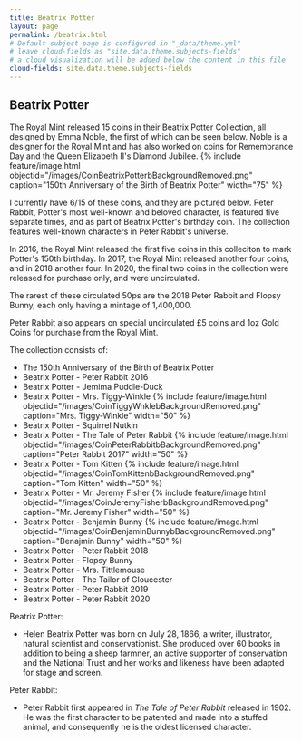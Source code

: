 ```yaml
---
title: Beatrix Potter
layout: page
permalink: /beatrix.html
# Default subject page is configured in "_data/theme.yml"
# leave cloud-fields as "site.data.theme.subjects-fields"
# a cloud visualization will be added below the content in this file
cloud-fields: site.data.theme.subjects-fields
---
```


## Beatrix Potter
The Royal Mint released 15 coins in their Beatrix Potter Collection, all designed by Emma Noble, the first of which can be seen below. Noble is a designer for the Royal Mint and has also worked on coins for Remembrance Day and the Queen Elizabeth II's Diamond Jubilee.
{% include feature/image.html objectid="/images/CoinBeatrixPotterbBackgroundRemoved.png" caption="150th Anniversary of the Birth of Beatrix Potter" width="75" %}

I currently have 6/15 of these coins, and they are pictured below. Peter Rabbit, Potter's most well-known and beloved character, is featured five separate times, and as part of Beatrix Potter's birthday coin. The collection features well-known characters in Peter Rabbit's universe. 

In 2016, the Royal Mint released the first five coins in this colleciton to mark Potter's 150th birthday. 
In 2017, the Royal Mint released another four coins, and in 2018 another four. 
In 2020, the final two coins in the collection were released for purchase only, and were uncirculated. 

The rarest of these circulated 50ps are the 2018 Peter Rabbit and Flopsy Bunny, each only having a mintage of 1,400,000. 

Peter Rabbit also appears on special uncirculated £5 coins and 1oz Gold Coins for purchase from the Royal Mint. 

The collection consists of:
- The 150th Anniversary of the Birth of Beatrix Potter
- Beatrix Potter - Peter Rabbit 2016
- Beatrix Potter - Jemima Puddle-Duck
- Beatrix Potter - Mrs. Tiggy-Winkle
{% include feature/image.html objectid="/images/CoinTiggyWnklebBackgroundRemoved.png" caption="Mrs. Tiggy-Winkle" width="50" %}
- Beatrix Potter - Squirrel Nutkin
- Beatrix Potter - The Tale of Peter Rabbit
{% include feature/image.html objectid="/images/CoinPeterRabbitbBackgroundRemoved.png" caption="Peter Rabbit 2017" width="50" %}
- Beatrix Potter - Tom Kitten
{% include feature/image.html objectid="/images/CoinTomKittenbBackgroundRemoved.png" caption="Tom Kitten" width="50" %}
- Beatrix Potter - Mr. Jeremy Fisher
{% include feature/image.html objectid="/images/CoinJeremyFisherbBackgroundRemoved.png" caption="Mr. Jeremy Fisher" width="50" %}
- Beatrix Potter - Benjamin Bunny
{% include feature/image.html objectid="/images/CoinBenjaminBunnybBackgroundRemoved.png" caption="Benajmin Bunny" width="50" %}
- Beatrix Potter - Peter Rabbit 2018
- Beatrix Potter - Flopsy Bunny
- Beatrix Potter - Mrs. Tittlemouse
- Beatrix Potter - The Tailor of Gloucester
- Beatrix Potter - Peter Rabbit 2019
- Beatrix Potter - Peter Rabbit 2020

Beatrix Potter:
- Helen Beatrix Potter was born on July 28, 1866, a writer, illustrator, natural scientist and conservationist. She produced over 60 books in addition to being a sheep farmner, an active supporter of conservation and the National Trust and her works and likeness have been adapted for stage and screen.
  
Peter Rabbit:
- Peter Rabbit first appeared in _The Tale of Peter Rabbit_ released in 1902. He was the first character to be patented and made into a stuffed animal, and consequently he is the oldest licensed character. 
